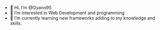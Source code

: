 - 👋 Hi, I’m @Gyano95
- 👀 I’m interested in Web Development and programming
- 🌱 I’m currently learning new frameworks adding to my knowledge and skills.

<!---
Gyano95/Gyano95 is a ✨ special ✨ repository because its `README.md` (this file) appears on your GitHub profile.
You can click the Preview link to take a look at your changes.
--->
